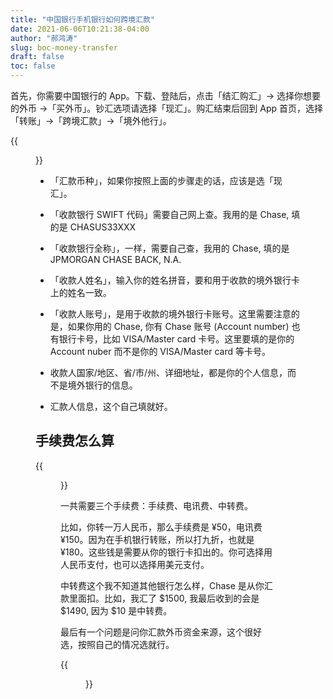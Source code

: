 ```yaml
---
title: "中国银行手机银行如何跨境汇款"
date: 2021-06-06T10:21:38-04:00
author: "郝鸿涛"
slug: boc-money-transfer
draft: false
toc: false
---
```


首先，你需要中国银行的 App。下载、登陆后，点击「结汇购汇」-> 选择你想要的外币 ->「买外币」。钞汇选项请选择「现汇」。购汇结束后回到 App 首页，选择「转账」->「跨境汇款」->「境外他行」。

{{<figure src="/media/cnblog/boc-form.PNG" caption="收款人信息" width="450">}}

- 「汇款币种」，如果你按照上面的步骤走的话，应该是选「现汇」。

- 「收款银行 SWIFT 代码」需要自己网上查。我用的是 Chase, 填的是 CHASUS33XXX

- 「收款银行全称」，一样，需要自己查，我用的 Chase, 填的是 JPMORGAN CHASE BACK, N.A.

- 「收款人姓名」，输入你的姓名拼音，要和用于收款的境外银行卡上的姓名一致。

- 「收款人账号」，是用于收款的境外银行卡账号。这里需要注意的是，如果你用的 Chase, 你有 Chase 账号 (Account number) 也有银行卡号，比如 VISA/Master card 卡号。这里要填的是你的 Account nuber 而不是你的 VISA/Master card 等卡号。

- 收款人国家/地区、省/市/州、详细地址，都是你的个人信息，而不是境外银行的信息。

- 汇款人信息，这个自己填就好。

## 手续费怎么算

{{<figure src="/media/cnblog/boc-fees.png" caption="境外汇款手续费">}}

一共需要三个手续费：手续费、电讯费、中转费。

比如，你转一万人民币，那么手续费是 ¥50，电讯费 ¥150。因为在手机银行转账，所以打九折，也就是 ¥180。这些钱是需要从你的银行卡扣出的。你可选择用人民币支付，也可以选择用美元支付。

中转费这个我不知道其他银行怎么样，Chase 是从你汇款里面扣。比如，我汇了 $1500, 我最后收到的会是 $1490, 因为 $10 是中转费。

最后有一个问题是问你汇款外币资金来源，这个很好选，按照自己的情况选就行。

{{<figure src="/media/cnblog/boc-money-source.png" caption="外币来源">}}




